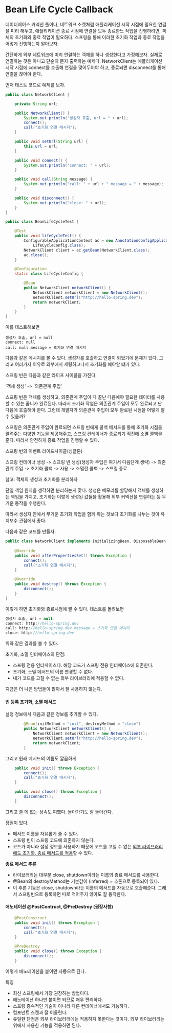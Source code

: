 # Bean Life Cycle Callback



데이터베이스 커넥션 풀이나, 네트워크 소켓처럼 애플리케이션 시작 시점에 필요한 연결을 미리 해두고, 애플리케이션 종료 시점에 연결을 모두 종료한느 작업을 진행하려면, 객체의 초기화와 종료 작업이 필요하다. 스프링을 통해 이러한 초기화 작업과 종료 작업을 어떻게 진행하는지 알아보자.



간단하게 외부 네트워크에 미리 연결하는 객체를 하나 생성한다고 가정해보자. 실제로 연결하는 것은 아니고 단순히 문자 출력하는 예제다. NetworkClient는 애플리케이션 시작 시점에 connect를 호출해 연결을 맺어두어야 하고, 종료되면 disconnect를 통해 연결을 끊어야 한다.



먼저 테스트 코드로 예제를 보자.

```java
public class NetworkClient {

	private String url;

	public NetworkClient() {
		System.out.println("생성자 호출, url = " + url);
		connect();
		call("초기화 연결 메시지");
	}

	public void setUrl(String url) {
		this.url = url;
	}

	public void connect() {
		System.out.println("connect: " + url);
	}

	public void call(String message) {
		System.out.println("call: " + url + " message = " + message);
	}

	public void disconnect() {
		System.out.println("close: " + url);
	}
}

public class BeanLifeCycleTest {

	@Test
	public void lifeCycleTest() {
		ConfigurableApplicationContext ac = new AnnotationConfigApplicationContext(
			LifeCycleConfig.class);
		NetworkClient client = ac.getBean(NetworkClient.class);
		ac.close();
	}

	@Configuration
	static class LifeCycleConfig {

		@Bean
		public NetworkClient networkClient() {
			NetworkClient networkClient = new NetworkClient();
			networkClient.setUrl("http://hello-spring.dev");
			return networkClient;
		}
	}
}
```

이를 테스트해보면

```
생성자 호출, url = null
connect: null
call: null message = 초기화 연결 메시지
```

다음과 같은 메시지를 볼 수 있다. 생성자를 호출하고 연결이 되었기에 문제가 있다. 그리고 여러가지 이유로 외부에서 세팅하고나서 초기화를 해야할 떄가 있다.



스프링 빈은 다음과 같은 라이프 사이클을 가진다.

'객체 생성' -> '의존관계 주입'

스프링 빈은 객체를 생성하고, 의존관계 주입이 다 끝난 다음에야 필요한 데이터를 사용할 수 있는 줍니가 완료된다. 따라서 초기화 작업은 의존관계 주입이 모두 완료되고 난 다음에 호출해야 한다. 그런데 개발자가 의존관계 주입이 모두 완료된 시점을 어떻게 알 수 있을까?

스프링은 의존관계 주입이 완료되면 스프링 빈에게 콜백 메서드를 통해 초기화 시점을 알려주는 다양한 기능을 제공해주고, 스프링 컨테이너가 종료되기 직전에 소멸 콜백을 준다. 따라서 안전하게 종료 작업을 진행할 수 있다.



스프링 빈의 이벤트 라이프사이클(싱글톤)

스프링 컨테이너 생성 -> 스프링 빈 생성(생성자 주입은 여기서 다음단계 생략) -> 의존관계 주입 -> 초기화 콜백 -> 사용 -> 소멸전 콜백 -> 스프링 종료



참고: 객체의 생성과 초기화를 분리하자

단일 책임 원칙을 생각하면 분리하는게 맞다. 생성은 메모리를 할당해서 객체를 생성하는 책임을 가지고, 초기화는 이렇게 생성된 값들을 활용해 외부 커넥션을 연결하는 등 무거운 동작을 수행한다.

따라서 생성자 안에서 무거운 초기화 작업을 함께 하는 것보다 초기화를 나누는 것이 유지보수 관점에서 좋다.



다음과 같은 코드를 만들자.

```java
public class NetworkClient implements InitializingBean, DisposableBean {
  
	@Override
	public void afterPropertiesSet() throws Exception {
		connect();
		call("초기화 연결 메시지");
	}

	@Override
	public void destroy() throws Exception {
		disconnect();
	}
}

```

이렇게 하면 초기화와 종료시점에 짤 수 있다. 테스트를 돌려보면

```java
생성자 호출, url = null
connect: http://hello-spring.dev
call: http://hello-spring.dev message = 초기화 연결 메시지
close: http://hello-spring.dev
```

위와 같은 결과를 볼 수 있다.



초기화, 소멸 인터페이스의 단점:

- 스프링 전용 인터페이스다. 해당 코드가 스프링 전용 인터페이스에 의존한다.
- 초기화, 소멸 메서드의 이름 변경할 수 없다.
- 내가 코드를 고칠 수 없는 외부 라이브러리에 적용할 수 없다.

지금은 더 나은 방법들이 많아서 잘 사용하지 않는다.



#### 빈 등록 초기화, 소멸 메서드

설정 정보에서 다음과 같은 정보를 추가할 수 있다.

```java
		@Bean(initMethod = "init", destroyMethod = "close")
		public NetworkClient networkClient() {
			NetworkClient networkClient = new NetworkClient();
			networkClient.setUrl("http://hello-spring.dev");
			return networkClient;
		}
```

그리고 원래 메서드의 이름도 깔끔하게

```java
	public void init() throws Exception {
		connect();
		call("초기화 연결 메시지");
	}

	public void close() throws Exception {
		disconnect();
	}
```

그리고 쓸 데 없는 상속도 피했다. 돌아가기도 잘 돌아간다.

장점이 있다.

- 메서드 이름을 자유롭게 줄 수 있다.
- 스프링 빈이 스프링 코드에 의존하지 않는다.
- 코드가 아니라 설정 정보를 사용하기 때문에 코드를 고칠 수 없는 <u>외부 라이브러리에도 초기화, 종료 메서드를 적용</u>할 수 있다.



**종료 메서드 추론**

- 라이브러리는 대부분 close, shutdown이라는 이름의 종료 메서드를 사용한다.
- @Bean의 destroyMethod는 기본값이 (inferred) = 추론으로 등록되어 있다.
- 이 추론 기능은 close, shutdown라는 이름의 메서드를 자동으로 호출해준다. 그래서 스프링빈으로 등록하면 따로 적어주지 않아도 잘 동작한다.



#### 애노테이션 @PostContruct, @PreDestroy (권장사항)

```java
	@PostConstruct
	public void init() throws Exception {
		connect();
		call("초기화 연결 메시지");
	}

	@PreDestroy
	public void close() throws Exception {
		disconnect();
	}
```

이렇게 애노테이션을 붙이면 자동으로 된다.

특징

- 최신 스프링에서 가장 권장하는 방법이다.
- 애노테이션 하나만 붙이면 되므로 매우 편리하다.
- 스프링 종속적인 기술이 아니라 다른 컨테이너에서도 가능하다.
- 컴포넌트 스캔과 잘 어울린다.
- 유일한 단점은 외부 라이브러리에는 적용하지 못한다는 것이다. 외부 라이브러리는 위에서 사용한 기능을 적용하면 된다.

